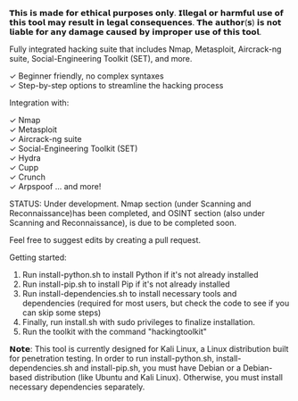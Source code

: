 𝗧𝗵𝗶𝘀 𝗶𝘀 𝗺𝗮𝗱𝗲 𝗳𝗼𝗿 𝗲𝘁𝗵𝗶𝗰𝗮𝗹 𝗽𝘂𝗿𝗽𝗼𝘀𝗲𝘀 𝗼𝗻𝗹𝘆. 𝗜𝗹𝗹𝗲𝗴𝗮𝗹 𝗼𝗿 𝗵𝗮𝗿𝗺𝗳𝘂𝗹 𝘂𝘀𝗲 𝗼𝗳 𝘁𝗵𝗶𝘀 𝘁𝗼𝗼𝗹 𝗺𝗮𝘆 𝗿𝗲𝘀𝘂𝗹𝘁 𝗶𝗻 𝗹𝗲𝗴𝗮𝗹 𝗰𝗼𝗻𝘀𝗲𝗾𝘂𝗲𝗻𝗰𝗲𝘀. 𝗧𝗵𝗲 𝗮𝘂𝘁𝗵𝗼𝗿(𝘀) 𝗶𝘀 𝗻𝗼𝘁 𝗹𝗶𝗮𝗯𝗹𝗲 𝗳𝗼𝗿 𝗮𝗻𝘆 𝗱𝗮𝗺𝗮𝗴𝗲 𝗰𝗮𝘂𝘀𝗲𝗱 𝗯𝘆 𝗶𝗺𝗽𝗿𝗼𝗽𝗲𝗿 𝘂𝘀𝗲 𝗼𝗳 𝘁𝗵𝗶𝘀 𝘁𝗼𝗼𝗹.

Fully integrated hacking suite that includes Nmap, Metasploit, Aircrack-ng suite, Social-Engineering Toolkit (SET), and more.

✓ Beginner friendly, no complex syntaxes    
✓ Step-by-step options to streamline the hacking process        

Integration with: 

✓ Nmap     
✓ Metasploit      
✓ Aircrack-ng suite    
✓ Social-Engineering Toolkit (SET)      
✓ Hydra      
✓ Cupp     
✓ Crunch     
✓ Arpspoof ... and more!

STATUS: Under development. Nmap section (under Scanning and Reconnaissance)has been completed, and OSINT section (also under Scanning and Reconnaissance), is due to be completed soon. 

Feel free to suggest edits by creating a pull request.

Getting started:

1. Run install-python.sh to install Python if it's not already installed
2. Run install-pip.sh to install Pip if it's not already installed
3. Run install-dependencies.sh to install necessary tools and dependencies (required for most users, but check the code to see if you can skip some steps)
4. Finally, run install.sh with sudo privileges to finalize installation.
5. Run the toolkit with the command "hackingtoolkit"

𝗡𝗼𝘁𝗲: This tool is currently designed for Kali Linux, a Linux distribution built for penetration testing. In order to run install-python.sh, install-dependencies.sh and install-pip.sh, you must have Debian or a Debian-based distribution (like Ubuntu and Kali Linux). Otherwise, you must install necessary dependencies separately.
